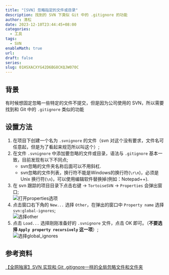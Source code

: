 ```yaml
---
title: "[SVN] 忽略指定的文件或目录"
description: 找到的 SVN 下类似 Git 中的 .gitignore 的功能
author: 清松
date: 2023-12-10T23:44:45+08:00
categories:
  - 工具
tags:
  - SVN
enableMath: true
url: 
draft: false
series: 
slug: 01HSXACXYG42D6BG8CKQJW070C
---
```

## 背景
有时候想固定忽略一些特定的文件不提交，但是因为公司使用的 SVN，所以需要找到和 Git 中的 `.gitignore` 类似的功能

## 设置方法
1. 在项目下创建一个名为 `.svnignore` 的文件（svn 对这个没有要求，文件名可任意起，但是为了看起来规范所以叫这个）;  
2. 在文件 `.svnignore` 中添加要忽略的文件或目录，语法与 `.gitignore` 基本一致，目前发现有以下不同点;  
    - svn忽略的文件夹名称后面可以不用斜杠.  
    - svn忽略的文件列表，换行符不能是Windows的换行符(`\r\n`)，必须是 Unix 换行符(`\n`)，可以使用编辑软件替换掉(例如：Notepad++).  
3. 在 svn 跟踪的项目目录下点击右键 -\> `TortoiseSVN` -\> `Properties` 会弹出窗口;  
    ![打开properties选项](https://raw.githubusercontent.com/coderqs/wiki_img/master/%E5%B7%A5%E5%85%B7/%E7%BC%96%E7%A8%8B%E5%B7%A5%E5%85%B7/%E7%89%88%E6%9C%AC%E6%8E%A7%E5%88%B6/svn/%E6%89%93%E5%BC%80properties%E9%80%89%E9%A1%B9.jpg)  
4. 点击窗口右下角的 `New...` 选择 `Other`，在弹出的窗口中 `Property name` 选择 `svn:global-ignores`;  
    ![选择other](https://raw.githubusercontent.com/coderqs/wiki_img/master/%E5%B7%A5%E5%85%B7/%E7%BC%96%E7%A8%8B%E5%B7%A5%E5%85%B7/%E7%89%88%E6%9C%AC%E6%8E%A7%E5%88%B6/svn/%E9%80%89%E6%8B%A9other.jpg)  
5. 点击 `Load...` 选择刚刚准备好的 `.svnignore` 文件，点击 OK 即可。（**不要选择 `Apply property recursively` 这一项**）;  
    ![选择global_ignores](https://raw.githubusercontent.com/coderqs/wiki_img/master/%E5%B7%A5%E5%85%B7/%E7%BC%96%E7%A8%8B%E5%B7%A5%E5%85%B7/%E7%89%88%E6%9C%AC%E6%8E%A7%E5%88%B6/svn/%E9%80%89%E6%8B%A9global_ignores.jpg)  

## 参考资料
[【全网独家】SVN 实现和 Git .gitignore一样的全局忽略文件和文件夹](https://zhuanlan.zhihu.com/p/371201105)  
